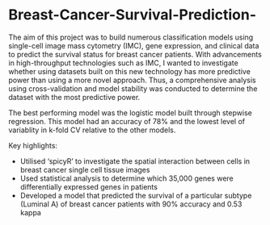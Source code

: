 # Breast-Cancer-Survival-Prediction-

The aim of this project was to build numerous classification models using single-cell image mass cytometry (IMC), gene expression, and clinical data to predict the survival status for breast cancer patients. With advancements in high-throughput technologies such as IMC, I wanted to investigate whether using datasets built on this new technology has more predictive power than using a more novel approach. Thus, a comprehensive analysis using cross-validation and model stability was conducted to determine the dataset with the most predictive power.

The best performing model was the logistic model built through stepwise regression. This model had an accuracy of 78% and the lowest level of variablity in k-fold CV relative to the other models. 

Key highlights:
-	Utilised ‘spicyR’ to investigate the spatial interaction between cells in breast cancer single cell tissue images 
-	Used statistical analysis to determine which 35,000 genes were differentially expressed genes in patients
-	Developed a model that predicted the survival of a particular subtype (Luminal A) of breast cancer patients with 90% accuracy and 0.53 kappa
